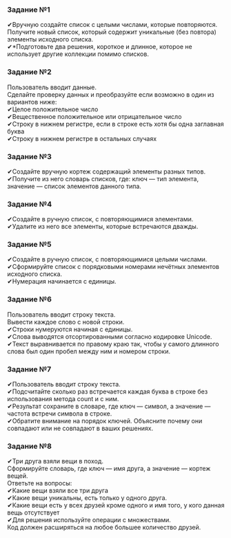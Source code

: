 ### Задание №1 
✔Вручную создайте список с целыми числами, которые повторяются.   
Получите новый список, который содержит уникальные (без повтора) элементы исходного списка.  
✔*Подготовьте два решения, короткое и длинное, которое не использует другие коллекции помимо списков.

### Задание №2
Пользователь вводит данные.   
Сделайте проверку данных и преобразуйте если возможно в один из вариантов ниже:   
✔Целое положительное число  
✔Вещественное положительное или отрицательное число  
✔Строку в нижнем регистре, если в строке есть хотя бы одна заглавная буква  
✔Строку в нижнем регистре в остальных случаях 

### Задание №3
✔Создайте вручную кортеж содержащий элементы разных типов.  
✔Получите из него словарь списков, где: ключ — тип элемента, значение — список элементов данного типа.

### Задание №4
✔Создайте в ручную список, с повторяющимися элементами.   
✔Удалите из него все элементы, которые встречаются дважды.  

### Задание №5  
✔Создайте в ручную список, с повторяющимися целыми числами.  
✔Сформируйте список с порядковыми номерами нечётных элементов исходного списка.  
✔Нумерация начинается с единицы. 

### Задание №6  
Пользователь вводит строку текста.  
Вывести каждое слово с новой строки.  
✔Строки нумеруются начиная с единицы.  
✔Слова выводятся отсортированными согласно кодировке Unicode.  
✔Текст выравнивается по правому краю так, чтобы у самого длинного слова был один пробел между ним и номером строки. 

### Задание №7 
✔Пользователь вводит строку текста.  
✔Подсчитайте сколько раз встречается каждая буква в строке без использования метода count и с ним.  
✔Результат сохраните в словаре, где ключ — символ, а значение — частота встречи символа в строке.  
✔Обратите внимание на порядок ключей. Объясните почему они совпадают или не совпадают в ваших решениях. 

### Задание №8 
✔Три друга взяли вещи в поход.   
Сформируйте словарь, где ключ — имя друга, а значение — кортеж вещей.  
Ответьте на вопросы:  
✔Какие вещи взяли все три друга  
✔Какие вещи уникальны, есть только у одного друга.   
✔Какие вещи есть у всех друзей кроме одного и имя того, у кого данная вещь отсутствует  
✔Для решения используйте операции с множествами.   
Код должен расширяться на любое большее количество друзей.  